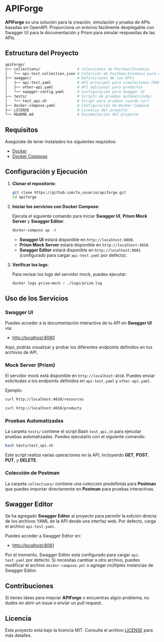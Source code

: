 
# APIForge

**APIForge** es una solución para la creación, simulación y prueba de APIs basadas en OpenAPI. Proporciona un entorno fácilmente desplegable con Swagger UI para la documentación y Prism para simular respuestas de las APIs.

## Estructura del Proyecto

```bash
apiForge/
├── collections/                 # Colecciones de Postman/Insomnia
│   └── api-test.collection.json # Colección de Postman/Insomnia para api-test.yaml
├── swagger/                     # Definiciones de las APIs
│   ├── api-test.yaml            # API principal para simulaciones CRUD
│   ├── other-api.yaml           # API adicional para productos
│   └── swagger-config.yaml      # Configuración para Swagger UI
├── tests/                       # Scripts de pruebas automatizadas
│   └── test_api.sh              # Script para pruebas usando curl
├── docker-compose.yaml          # Configuración de Docker Compose
├── LICENSE                      # Licencia del proyecto
└── README.md                    # Documentación del proyecto
```

## Requisitos

Asegúrate de tener instalados los siguientes requisitos:

- [Docker](https://docs.docker.com/get-docker/)
- [Docker Compose](https://docs.docker.com/compose/install/)

## Configuración y Ejecución

1. **Clonar el repositorio**:

   ```bash
   git clone https://github.com/tu_usuario/apiforge.git
   cd apiforge
   ```

2. **Iniciar los servicios con Docker Compose**:

   Ejecuta el siguiente comando para iniciar **Swagger UI**, **Prism Mock Server** y **Swagger Editor**:

   ```bash
   docker-compose up -d
   ```

   - **Swagger UI** estará disponible en `http://localhost:8080`.
   - **Prism Mock Server** estará disponible en `http://localhost:4010`.
   - **Swagger Editor** estará disponible en `http://localhost:8081` (configurado para cargar `api-test.yaml` por defecto).

3. **Verificar los logs**:

   Para revisar los logs del servidor mock, puedes ejecutar:

   ```bash
   docker logs prism-mock > ./logs/prism.log
   ```

## Uso de los Servicios

### Swagger UI

Puedes acceder a la documentación interactiva de tu API en **Swagger UI** vía:

- [http://localhost:8080](http://localhost:8080)

Aquí, podrás visualizar y probar los diferentes endpoints definidos en tus archivos de API.

### Mock Server (Prism)

El servidor mock está disponible en `http://localhost:4010`. Puedes enviar solicitudes a los endpoints definidos en `api-test.yaml` y `other-api.yaml`.

Ejemplo:

```bash
curl http://localhost:4010/resources
```

```bash
curl http://localhost:4010/products
```

### Pruebas Automatizadas

La carpeta `tests/` contiene el script Bash `test_api.sh` para ejecutar pruebas automatizadas. Puedes ejecutarlo con el siguiente comando:

```bash
bash tests/test_api.sh
```

Este script realiza varias operaciones en la API, incluyendo **GET**, **POST**, **PUT**, y **DELETE**.

### Colección de Postman

La carpeta `collections/` contiene una colección predefinida para **Postman** que puedes importar directamente en **Postman** para pruebas interactivas.

## Swagger Editor

Se ha agregado **Swagger Editor** al proyecto para permitir la edición directa de los archivos YAML de la API desde una interfaz web. Por defecto, carga el archivo `api-test.yaml`.

Puedes acceder a Swagger Editor en:

- [http://localhost:8081](http://localhost:8081)

Por el momento, Swagger Editor está configurado para cargar `api-test.yaml` por defecto. Si necesitas cambiar a otro archivo, puedes modificar el archivo `docker-compose.yml` o agregar múltiples instancias de Swagger Editor.

## Contribuciones

Si tienes ideas para mejorar **APIForge** o encuentras algún problema, no dudes en abrir un issue o enviar un pull request.

## Licencia

Este proyecto está bajo la licencia MIT. Consulta el archivo [LICENSE](LICENSE) para más detalles.
